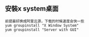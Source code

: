 ## 安裝x system桌面
```
前提最好换成阿里云源，下载的时候速度会快一些
yum groupinstall "X Window System"
yum groupinstall "Server with GUI"
```

